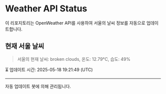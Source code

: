 
# Weather API Status

이 리포지토리는 OpenWeather API를 사용하여 서울의 날씨 정보를 자동으로 업데이트합니다.

## 현재 서울 날씨
> 서울의 현재 날씨: broken clouds, 온도: 12.79°C, 습도: 49%

⏳ 업데이트 시간: 2025-05-18 19:21:49 (UTC)

---
자동 업데이트 봇에 의해 관리됩니다.
